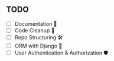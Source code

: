 ## TODO

- [ ] Documentation 📓
- [ ] Code Cleanup 🧹
- [ ] Repo Structuring 🛠️
- [ ] ORM with Django 📁
- [ ] User Authentication & Authorization 🛡️
